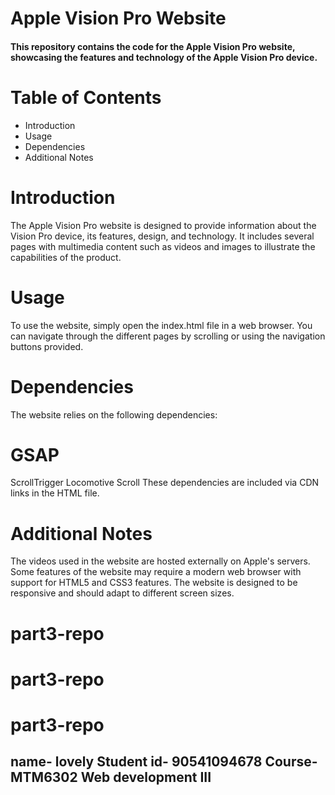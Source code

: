 # Apple Vision Pro Website

#### This repository contains the code for the Apple Vision Pro website, showcasing the features and technology of the Apple Vision Pro device.

# Table of Contents
* Introduction
* Usage
* Dependencies
* Additional Notes

# Introduction
The Apple Vision Pro website is designed to provide information about the Vision Pro device, its features, design, and technology. It includes several pages with multimedia content such as videos and images to illustrate the capabilities of the product.


# Usage
To use the website, simply open the index.html file in a web browser. You can navigate through the different pages by scrolling or using the navigation buttons provided.

# Dependencies
The website relies on the following dependencies:

# GSAP
ScrollTrigger
Locomotive Scroll
These dependencies are included via CDN links in the HTML file.

# Additional Notes
The videos used in the website are hosted externally on Apple's servers.
Some features of the website may require a modern web browser with support for HTML5 and CSS3 features.
The website is designed to be responsive and should adapt to different screen sizes.

# part3-repo
# part3-repo
# part3-repo


## name- lovely Student id- 90541094678 Course- MTM6302 Web development III
